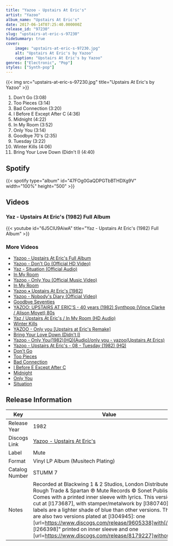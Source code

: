 ```yaml
---
title: "Yazoo - Upstairs At Eric's"
artist: "Yazoo"
album_name: "Upstairs At Eric's"
date: 2017-06-14T07:25:40.000000Z
release_id: "97230"
slug: "upstairs-at-eric-s-97230"
hideSummary: true
cover:
    image: "upstairs-at-eric-s-97230.jpg"
    alt: "Upstairs At Eric's by Yazoo"
    caption: "Upstairs At Eric's by Yazoo"
genres: ["Electronic", "Pop"]
styles: ["Synth-pop"]
---
```


{{< img src="upstairs-at-eric-s-97230.jpg" title="Upstairs At Eric's by Yazoo" >}}

<!-- section break -->

1. Don't Go (3:08)
2. Too Pieces (3:14)
3. Bad Connection (3:20)
4. I Before E Except After C (4:36)
5. Midnight (4:22)
6. In My Room (3:52)
7. Only You (3:14)
8. Goodbye 70's (2:35)
9. Tuesday (3:22)
10. Winter Kills (4:06)
11. Bring Your Love Down (Didn't I) (4:40)

<!-- section break -->


## Spotify
{{< spotify type="album" id="47FOg0GaQDPGTbBTHDXg9V" width="100%" height="500" >}}



## Videos
### Yaz - Upstairs At Eric's (1982) Full Album
{{< youtube id="6J5CIU9AiwA" title="Yaz - Upstairs At Eric's (1982) Full Album" >}}<br>

### More Videos

- [Yazoo - Upstairs At Eric's   Full Album](https://www.youtube.com/watch?v=I2KddN4qQNY)
- [Yazoo - Don't Go (Official HD Video)](https://www.youtube.com/watch?v=_sQGwDeambg)
- [Yaz - Situation (Official Audio)](https://www.youtube.com/watch?v=ysmVlaw36L0)
- [In My Room](https://www.youtube.com/watch?v=iMkWq7gdfu8)
- [Yazoo - Only You (Official Music Video)](https://www.youtube.com/watch?v=a4g5MeonGYM)
- [In My Room](https://www.youtube.com/watch?v=xaVjNrXqF0U)
- [Yazoo ▪️ Upstairs At Eric's [1982]](https://www.youtube.com/watch?v=AhRX8Fqs39A)
- [Yazoo - Nobody's Diary (Official Video)](https://www.youtube.com/watch?v=1qq7jTPkjVg)
- [Goodbye Seventies](https://www.youtube.com/watch?v=_V4zNeXendQ)
- [YAZOO: UPSTAIRS AT ERIC'S - 40 years (1982) Synthpop (Vince Clarke / Alison Moyet) 80s](https://www.youtube.com/watch?v=nTPnyo0E4QQ)
- [Yaz / Upstairs At Eric's / In My Room  (HD Audio)](https://www.youtube.com/watch?v=iF4PUOTu0y4)
- [Winter Kills](https://www.youtube.com/watch?v=77t2V9-UyHg)
- [YAZOO - Only you [Upstairs at Eric's Remake]](https://www.youtube.com/watch?v=4W35VtdCMyA)
- [Bring Your Love Down (Didn't I)](https://www.youtube.com/watch?v=j0XfOld-AAc)
- [Yazoo - Only You(1982)(HQ)(Audio)/only you - yazoo(Upstairs At Erics)](https://www.youtube.com/watch?v=9pbGNskws_Q)
- [Yazoo - Upstairs At Eric's - 08 - Tuesday (1982) (HQ)](https://www.youtube.com/watch?v=6vnw_her0HE)
- [Don't Go](https://www.youtube.com/watch?v=w0IQ2Efylu4)
- [Too Pieces](https://www.youtube.com/watch?v=4iDM9Ng_r8k)
- [Bad Connection](https://www.youtube.com/watch?v=u-MBDdf6h1c)
- [I Before E Except After C](https://www.youtube.com/watch?v=Z9QRjS-cX3g)
- [Midnight](https://www.youtube.com/watch?v=jKnsgE5eTHA)
- [Only You](https://www.youtube.com/watch?v=NvSzjPee89w)
- [Situation](https://www.youtube.com/watch?v=6wgdqEHD1Y0)


## Release Information
|  Key           | Value                                                |
| ---------------| ---------------------------------------------------- |
| Release Year   | 1982                                   |
| Discogs Link   | [Yazoo - Upstairs At Eric's](https://www.discogs.com/release/97230-Yazoo-Upstairs-At-Erics) |
| Label          | Mute |
| Format         | Vinyl LP Album (Musitech Plating) |
| Catalog Number | STUMM 7 |
| Notes | Recorded at Blackwing 1 & 2 Studios, London Distributed by Rough Trade & Spartan ℗ Mute Records © Sonet Publishing  Comes with a printed inner sleeve with lyrics.  This version was cut at [l173687], with stamper/metalwork by [l380740]. The labels are a lighter shade of blue than other versions.  There are also two versions plated at [l304945]: one [url=https://www.discogs.com/release/9605338]with[/url] "© [l266398]" printed on inner sleeve and one [url=https://www.discogs.com/release/8179227]without[/url]. |
